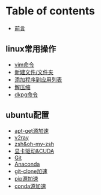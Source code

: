 # Table of contents

* [前言](README.md)

## linux常用操作 <a id="00-basic-operation"></a>

* [vim命令](00-basic-operation/00-vim.md)
* [新建文件/文件夹]()
* [添加程序到应用列表]()
* [解压缩]()
* [dkpg命令]()

## ubuntu配置 <a id="01-ubuntu-setting"></a>

* [apt-get源加速](01-ubuntu-setting/00-apt-get.md)
* [v2ray](01-ubuntu-setting/01-v2ray.md)
* [zsh&oh-my-zsh]()
* [显卡驱动&CUDA]()
* [Git]()
* [Anaconda]()
* [git-clone加速]()
* [pip源加速]()
* [conda源加速]()


